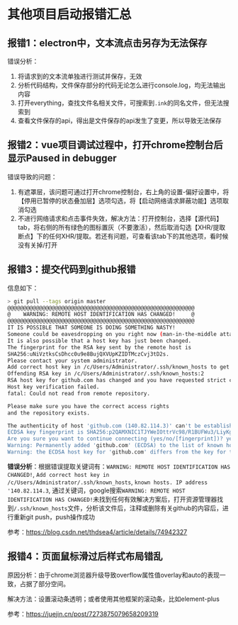 # 其他项目启动报错汇总

## 报错1：electron中，文本流点击另存为无法保存

错误分析：
1. 将请求到的文本流单独进行测试并保存，无效
2. 分析代码结构，文件保存部分的代码无论怎么进行console.log，均无法输出内容
3. 打开everything，查找文件名相关文件，可搜索到`.ink`的同名文件，但无法搜索到
4. 查看文件保存的api，得出是文件保存的api发生了变更，所以导致无法保存

## 报错2：vue项目调试过程中，打开chrome控制台后显示Paused in debugger

错误导致的问题：
1. 有遮罩层，该问题可通过打开chrome控制台，右上角的设置-偏好设置中，将【停用已暂停的状态叠加层】选项勾选，将【启动网络请求屏蔽功能】选项取消勾选
2. 不进行网络请求和点击事件失效，解决方法：打开控制台，选择【源代码】tab，将右侧的所有绿色的图标置灰（不要激活），然后取消勾选【XHR/提取断点】下的任何XHR/提取。若还有问题，可查看该tab下的其他选项，看时候没有关掉/打开

## 报错3：提交代码到github报错

信息如下：

```bash
> git pull --tags origin master
@@@@@@@@@@@@@@@@@@@@@@@@@@@@@@@@@@@@@@@@@@@@@@@@@@@@@@@@@@@
@    WARNING: REMOTE HOST IDENTIFICATION HAS CHANGED!     @ 
@@@@@@@@@@@@@@@@@@@@@@@@@@@@@@@@@@@@@@@@@@@@@@@@@@@@@@@@@@@
IT IS POSSIBLE THAT SOMEONE IS DOING SOMETHING NASTY!
Someone could be eavesdropping on you right now (man-in-the-middle attack)!
It is also possible that a host key has just been changed.
The fingerprint for the RSA key sent by the remote host is
SHA256:uNiVztksCsDhcc0u9e8BujQXVUpKZIDTMczCvj3tD2s.
Please contact your system administrator.
Add correct host key in /c/Users/Administrator/.ssh/known_hosts to get rid of this message.
Offending RSA key in /c/Users/Administrator/.ssh/known_hosts:2
RSA host key for github.com has changed and you have requested strict checking.
Host key verification failed.
fatal: Could not read from remote repository.

Please make sure you have the correct access rights
and the repository exists.
```

```bash
The authenticity of host 'github.com (140.82.114.3)' can't be established.
ECDSA key fingerprint is SHA256:p2QAMXNIC1TJYWeIOttrVc98/R1BUFWu3/LiyKgUfQM.
Are you sure you want to continue connecting (yes/no/[fingerprint])? yes
Warning: Permanently added 'github.com' (ECDSA) to the list of known hosts.
Warning: the ECDSA host key for 'github.com' differs from the key for the IP address '140.82.114.3'
```

**错误分析**：根据错误提取关键词有：`WARNING: REMOTE HOST IDENTIFICATION HAS CHANGED!`, `Add correct host key in /c/Users/Administrator/.ssh/known_hosts`, `known hosts. IP address '140.82.114.3`, 通过关键词，google搜索`WARNING: REMOTE HOST IDENTIFICATION HAS CHANGED!`未找到任何有效解决方案后，打开资源管理器找到`/.ssh/known_hosts`文件，分析该文件后，注释或删除有关github的内容后，进行重新git push，push操作成功

参考：https://blog.csdn.net/thdsea4/article/details/74942327

## 报错4：页面鼠标滑过后样式布局错乱

原因分析：由于chrome浏览器升级导致overflow属性值overlay和auto的表现一致，占据了部分空间。

解决方法：设置滚动条透明；或者使用其他框架的滚动条，比如element-plus

参考：https://juejin.cn/post/7273875079658209319
